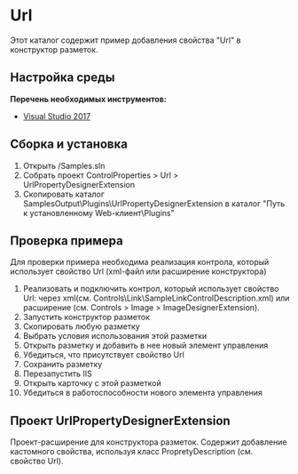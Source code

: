 # Url

Этот каталог содержит пример добавления свойства "Url" в конструктор разметок. 

## Настройка среды

**Перечень необходимых инструментов:** 
* [Visual Studio 2017](https://www.visualstudio.com)

## Сборка и установка

1. Открыть /Samples.sln
2. Собрать проект ControlProperties > Url > UrlPropertyDesignerExtension
3. Скопировать каталог SamplesOutput\Plugins\UrlPropertyDesignerExtension в каталог "Путь к установленному Web-клиент\Plugins"

## Проверка примера

Для проверки примера необходима реализация контрола, который использует свойство Url (xml-файл или расширение конструктора)

1. Реализовать и подключить контрол, который использует свойство Url:
	 через xml(см. Controls\Link\SampleLinkControlDescription.xml) или расширение (см. Controls > Image > ImageDesignerExtension).
2. Запустить конструктор разметок
3. Скопировать любую разметку
4. Выбрать условия использования этой разметки
5. Открыть разметку и добавить в нее новый элемент управления
6. Убедиться, что присутствует свойство Url
7. Сохранить разметку
8. Перезапустить IIS
9. Открыть карточку с этой разметкой
10. Убедиться в работоспособности нового элемента управления

## Проект UrlPropertyDesignerExtension

Проект-расширение для конструктора разметок. Содержит добавление кастомного свойства, используя класс PropretyDescription (см. свойство Url). 
